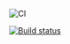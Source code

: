 
![CI](https://github.com/Poriadinsky/ajs-1/actions/workflows/web.yml/badge.svg)


[![Build status](https://ci.appveyor.com/api/projects/status/42benq64axxa6qe4?svg=true)](https://ci.appveyor.com/project/Poriadinsky/ajs-3-events)